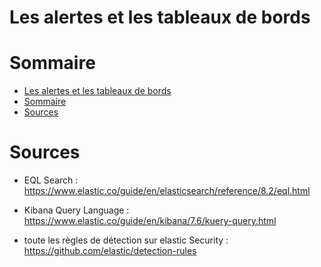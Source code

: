 # Les alertes et les tableaux de bords

# Sommaire

- [Les alertes et les tableaux de bords](#les-alertes-et-les-tableaux-de-bords)
- [Sommaire](#sommaire)
- [Sources](#sources)

# Sources

- EQL Search : https://www.elastic.co/guide/en/elasticsearch/reference/8.2/eql.html
- Kibana Query Language : https://www.elastic.co/guide/en/kibana/7.6/kuery-query.html

- toute les règles de détection sur elastic Security : https://github.com/elastic/detection-rules
